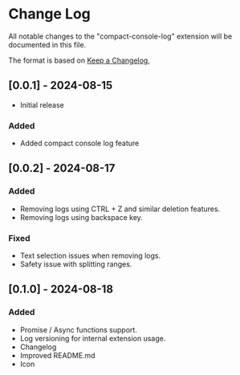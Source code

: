 # Change Log

All notable changes to the "compact-console-log" extension will be documented in this file.

The format is based on [Keep a Changelog](https://keepachangelog.com/en/1.1.0/),

## [0.0.1] - 2024-08-15

- Initial release

### Added

- Added compact console log feature

## [0.0.2] - 2024-08-17

### Added

- Removing logs using CTRL + Z and similar deletion features.
- Removing logs using backspace key.

### Fixed

- Text selection issues when removing logs.
- Safety issue with splitting ranges.

## [0.1.0] - 2024-08-18

### Added

- Promise / Async functions support.
- Log versioning for internal extension usage.
- Changelog
- Improved README.md
- Icon